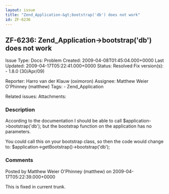 ```yaml
---
layout: issue
title: "Zend_Application-&gt;bootstrap('db') does not work"
id: ZF-6236
---
```


ZF-6236: Zend\_Application->bootstrap('db') does not work
---------------------------------------------------------

 Issue Type: Docs: Problem Created: 2009-04-08T01:45:04.000+0000 Last Updated: 2009-04-17T05:22:41.000+0000 Status: Resolved Fix version(s): - 1.8.0 (30/Apr/09)
 
 Reporter:  Harro van der Klauw (oximoron)  Assignee:  Matthew Weier O'Phinney (matthew)  Tags: - Zend\_Application
 
 Related issues: 
 Attachments: 
### Description

According to the documentation I should be able to call $application->bootstrap('db'); but the bootstrap function on the application has no parameters.

You could call this on your bootstrap class, so then the code would change to: $application->getBootstrap()->bootstrap('db');

 

 

### Comments

Posted by Matthew Weier O'Phinney (matthew) on 2009-04-17T05:22:39.000+0000

This is fixed in current trunk.

 

 